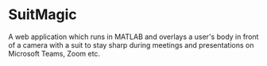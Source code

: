# SuitMagic
A web application which runs in MATLAB and overlays a user's body in front of a camera with a suit to stay sharp during meetings and presentations on Microsoft Teams, Zoom etc.
